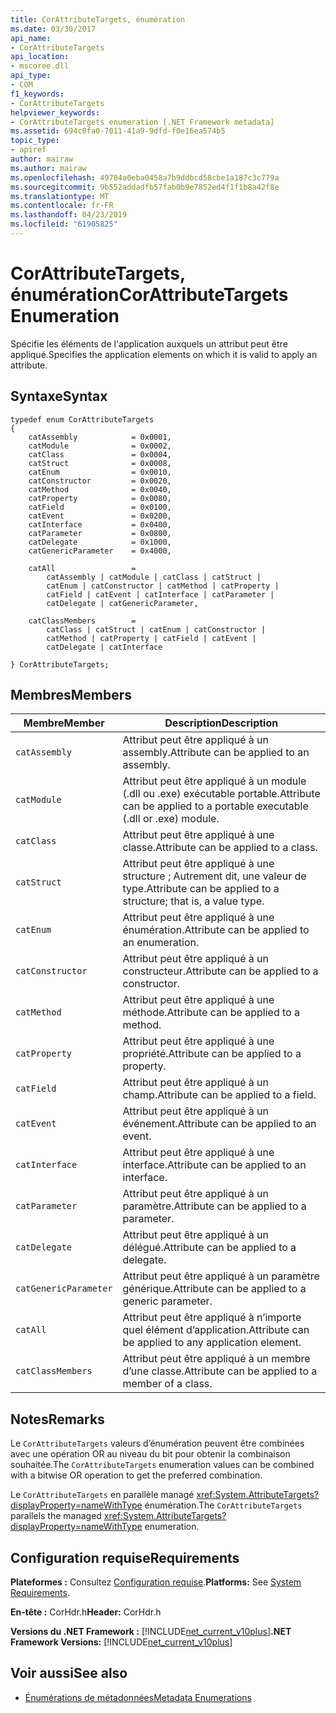```yaml
---
title: CorAttributeTargets, énumération
ms.date: 03/30/2017
api_name:
- CorAttributeTargets
api_location:
- mscoree.dll
api_type:
- COM
f1_keywords:
- CorAttributeTargets
helpviewer_keywords:
- CorAttributeTargets enumeration [.NET Framework metadata]
ms.assetid: 694c0fa0-7011-41a9-9dfd-f0e16ea574b5
topic_type:
- apiref
author: mairaw
ms.author: mairaw
ms.openlocfilehash: 49784a0eba0458a7b9ddbcd58cbe1a187c3c779a
ms.sourcegitcommit: 9b552addadfb57fab0b9e7852ed4f1f1b8a42f8e
ms.translationtype: MT
ms.contentlocale: fr-FR
ms.lasthandoff: 04/23/2019
ms.locfileid: "61905825"
---
```

# <a name="corattributetargets-enumeration"></a><span data-ttu-id="69b38-102">CorAttributeTargets, énumération</span><span class="sxs-lookup"><span data-stu-id="69b38-102">CorAttributeTargets Enumeration</span></span>
<span data-ttu-id="69b38-103">Spécifie les éléments de l'application auxquels un attribut peut être appliqué.</span><span class="sxs-lookup"><span data-stu-id="69b38-103">Specifies the application elements on which it is valid to apply an attribute.</span></span>  
  
## <a name="syntax"></a><span data-ttu-id="69b38-104">Syntaxe</span><span class="sxs-lookup"><span data-stu-id="69b38-104">Syntax</span></span>  
  
```  
typedef enum CorAttributeTargets  
{  
    catAssembly            = 0x0001,  
    catModule              = 0x0002,  
    catClass               = 0x0004,  
    catStruct              = 0x0008,  
    catEnum                = 0x0010,  
    catConstructor         = 0x0020,  
    catMethod              = 0x0040,  
    catProperty            = 0x0080,  
    catField               = 0x0100,  
    catEvent               = 0x0200,  
    catInterface           = 0x0400,  
    catParameter           = 0x0800,  
    catDelegate            = 0x1000,  
    catGenericParameter    = 0x4000,  
  
    catAll                 =   
        catAssembly | catModule | catClass | catStruct |   
        catEnum | catConstructor | catMethod | catProperty |   
        catField | catEvent | catInterface | catParameter |   
        catDelegate | catGenericParameter,  
  
    catClassMembers        =   
        catClass | catStruct | catEnum | catConstructor |   
        catMethod | catProperty | catField | catEvent |   
        catDelegate | catInterface  
  
} CorAttributeTargets;  
```  
  
## <a name="members"></a><span data-ttu-id="69b38-105">Membres</span><span class="sxs-lookup"><span data-stu-id="69b38-105">Members</span></span>  
  
|<span data-ttu-id="69b38-106">Membre</span><span class="sxs-lookup"><span data-stu-id="69b38-106">Member</span></span>|<span data-ttu-id="69b38-107">Description</span><span class="sxs-lookup"><span data-stu-id="69b38-107">Description</span></span>|  
|------------|-----------------|  
|`catAssembly`|<span data-ttu-id="69b38-108">Attribut peut être appliqué à un assembly.</span><span class="sxs-lookup"><span data-stu-id="69b38-108">Attribute can be applied to an assembly.</span></span>|  
|`catModule`|<span data-ttu-id="69b38-109">Attribut peut être appliqué à un module (.dll ou .exe) exécutable portable.</span><span class="sxs-lookup"><span data-stu-id="69b38-109">Attribute can be applied to a portable executable (.dll or .exe) module.</span></span>|  
|`catClass`|<span data-ttu-id="69b38-110">Attribut peut être appliqué à une classe.</span><span class="sxs-lookup"><span data-stu-id="69b38-110">Attribute can be applied to a class.</span></span>|  
|`catStruct`|<span data-ttu-id="69b38-111">Attribut peut être appliqué à une structure ; Autrement dit, une valeur de type.</span><span class="sxs-lookup"><span data-stu-id="69b38-111">Attribute can be applied to a structure; that is, a value type.</span></span>|  
|`catEnum`|<span data-ttu-id="69b38-112">Attribut peut être appliqué à une énumération.</span><span class="sxs-lookup"><span data-stu-id="69b38-112">Attribute can be applied to an enumeration.</span></span>|  
|`catConstructor`|<span data-ttu-id="69b38-113">Attribut peut être appliqué à un constructeur.</span><span class="sxs-lookup"><span data-stu-id="69b38-113">Attribute can be applied to a constructor.</span></span>|  
|`catMethod`|<span data-ttu-id="69b38-114">Attribut peut être appliqué à une méthode.</span><span class="sxs-lookup"><span data-stu-id="69b38-114">Attribute can be applied to a method.</span></span>|  
|`catProperty`|<span data-ttu-id="69b38-115">Attribut peut être appliqué à une propriété.</span><span class="sxs-lookup"><span data-stu-id="69b38-115">Attribute can be applied to a property.</span></span>|  
|`catField`|<span data-ttu-id="69b38-116">Attribut peut être appliqué à un champ.</span><span class="sxs-lookup"><span data-stu-id="69b38-116">Attribute can be applied to a field.</span></span>|  
|`catEvent`|<span data-ttu-id="69b38-117">Attribut peut être appliqué à un événement.</span><span class="sxs-lookup"><span data-stu-id="69b38-117">Attribute can be applied to an event.</span></span>|  
|`catInterface`|<span data-ttu-id="69b38-118">Attribut peut être appliqué à une interface.</span><span class="sxs-lookup"><span data-stu-id="69b38-118">Attribute can be applied to an interface.</span></span>|  
|`catParameter`|<span data-ttu-id="69b38-119">Attribut peut être appliqué à un paramètre.</span><span class="sxs-lookup"><span data-stu-id="69b38-119">Attribute can be applied to a parameter.</span></span>|  
|`catDelegate`|<span data-ttu-id="69b38-120">Attribut peut être appliqué à un délégué.</span><span class="sxs-lookup"><span data-stu-id="69b38-120">Attribute can be applied to a delegate.</span></span>|  
|`catGenericParameter`|<span data-ttu-id="69b38-121">Attribut peut être appliqué à un paramètre générique.</span><span class="sxs-lookup"><span data-stu-id="69b38-121">Attribute can be applied to a generic parameter.</span></span>|  
|`catAll`|<span data-ttu-id="69b38-122">Attribut peut être appliqué à n’importe quel élément d’application.</span><span class="sxs-lookup"><span data-stu-id="69b38-122">Attribute can be applied to any application element.</span></span>|  
|`catClassMembers`|<span data-ttu-id="69b38-123">Attribut peut être appliqué à un membre d’une classe.</span><span class="sxs-lookup"><span data-stu-id="69b38-123">Attribute can be applied to a member of a class.</span></span>|  
  
## <a name="remarks"></a><span data-ttu-id="69b38-124">Notes</span><span class="sxs-lookup"><span data-stu-id="69b38-124">Remarks</span></span>  
 <span data-ttu-id="69b38-125">Le `CorAttributeTargets` valeurs d’énumération peuvent être combinées avec une opération OR au niveau du bit pour obtenir la combinaison souhaitée.</span><span class="sxs-lookup"><span data-stu-id="69b38-125">The `CorAttributeTargets` enumeration values can be combined with a bitwise OR operation to get the preferred combination.</span></span>  
  
 <span data-ttu-id="69b38-126">Le `CorAttributeTargets` en parallèle managé <xref:System.AttributeTargets?displayProperty=nameWithType> énumération.</span><span class="sxs-lookup"><span data-stu-id="69b38-126">The `CorAttributeTargets` parallels the managed <xref:System.AttributeTargets?displayProperty=nameWithType> enumeration.</span></span>  
  
## <a name="requirements"></a><span data-ttu-id="69b38-127">Configuration requise</span><span class="sxs-lookup"><span data-stu-id="69b38-127">Requirements</span></span>  
 <span data-ttu-id="69b38-128">**Plateformes :** Consultez [Configuration requise](../../../../docs/framework/get-started/system-requirements.md).</span><span class="sxs-lookup"><span data-stu-id="69b38-128">**Platforms:** See [System Requirements](../../../../docs/framework/get-started/system-requirements.md).</span></span>  
  
 <span data-ttu-id="69b38-129">**En-tête :** CorHdr.h</span><span class="sxs-lookup"><span data-stu-id="69b38-129">**Header:** CorHdr.h</span></span>  
  
 <span data-ttu-id="69b38-130">**Versions du .NET Framework :** [!INCLUDE[net_current_v10plus](../../../../includes/net-current-v10plus-md.md)]</span><span class="sxs-lookup"><span data-stu-id="69b38-130">**.NET Framework Versions:** [!INCLUDE[net_current_v10plus](../../../../includes/net-current-v10plus-md.md)]</span></span>  
  
## <a name="see-also"></a><span data-ttu-id="69b38-131">Voir aussi</span><span class="sxs-lookup"><span data-stu-id="69b38-131">See also</span></span>

- [<span data-ttu-id="69b38-132">Énumérations de métadonnées</span><span class="sxs-lookup"><span data-stu-id="69b38-132">Metadata Enumerations</span></span>](../../../../docs/framework/unmanaged-api/metadata/metadata-enumerations.md)
